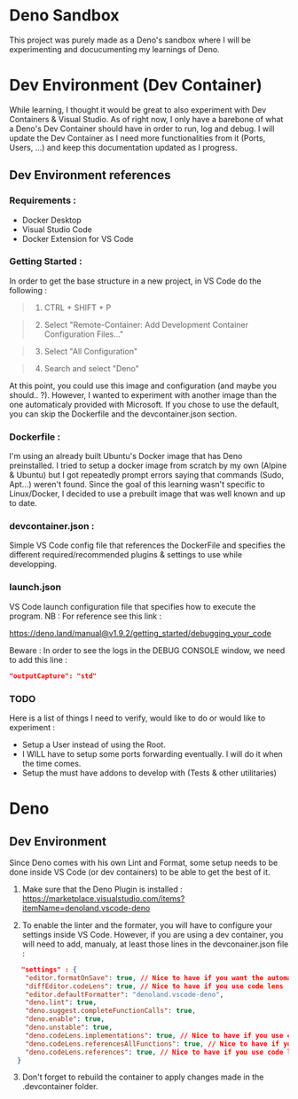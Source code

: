 # Deno Sandbox

This project was purely made as a Deno's sandbox where I will be experimenting
and docucumenting my learnings of Deno.

# Dev Environment (Dev Container)

While learning, I thought it would be great to also experiment with Dev
Containers & Visual Studio. As of right now, I only have a barebone of what a
Deno's Dev Container should have in order to run, log and debug. I will update
the Dev Container as I need more functionalities from it (Ports, Users, ...) and
keep this documentation updated as I progress.

## Dev Environment references

### Requirements :

- Docker Desktop
- Visual Studio Code
- Docker Extension for VS Code

### Getting Started :

In order to get the base structure in a new project, in VS Code do the following
:

>1. CTRL + SHIFT + P

>2. Select "Remote-Container: Add Development Container Configuration Files..."

>3. Select "All Configuration"

>4. Search and select "Deno"

At this point, you could use this image and configuration (and maybe you
should.. ?). However, I wanted to experiment with another image than the one
automaticaly provided with Microsoft. If you chose to use the default, you can
skip the Dockerfile and the devcontainer.json section.

### Dockerfile :

I'm using an already built Ubuntu's Docker image that has Deno preinstalled. I
tried to setup a docker image from scratch by my own (Alpine & Ubuntu) but I got
repeatedly prompt errors saying that commands (Sudo, Apt...) weren't found.
Since the goal of this learning wasn't specific to Linux/Docker, I decided to
use a prebuilt image that was well known and up to date.

### devcontainer.json :

Simple VS Code config file that references the DockerFile and specifies the
different required/recommended plugins & settings to use while developping.

### launch.json

VS Code launch configuration file that specifies how to execute the program. NB
: For reference see this link :

https://deno.land/manual@v1.9.2/getting_started/debugging_your_code

Beware : In order to see the logs in the DEBUG CONSOLE window, we need to add
this line :

```json
"outputCapture": "std"
```

### TODO

Here is a list of things I need to verify, would like to do or would like to
experiment :

- Setup a User instead of using the Root.
- I WILL have to setup some ports forwarding eventually. I will do it when the
  time comes.
- Setup the must have addons to develop with (Tests & other utilitaries)

# Deno

## Dev Environment
Since Deno comes with his own Lint and Format, some setup needs to be done inside VS Code (or dev containers) to be able to get the best of it. 

1. Make sure that the Deno Plugin is installed : 
https://marketplace.visualstudio.com/items?itemName=denoland.vscode-deno

2. To enable the linter and the formater, you will have to configure your settings inside VS Code. However, if you are using a dev container, you will need to add, manualy, at least those lines in the devconainer.json file :
```json
   "settings" : {
    "editor.formatOnSave": true, // Nice to have if you want the automatic format on save
    "diffEditor.codeLens": true, // Nice to have if you use code lens
    "editor.defaultFormatter": "denoland.vscode-deno",
    "deno.lint": true,
    "deno.suggest.completeFunctionCalls": true,
    "deno.enable": true,
    "deno.unstable": true,
    "deno.codeLens.implementations": true, // Nice to have if you use code lens
    "deno.codeLens.referencesAllFunctions": true, // Nice to have if you use code lens
    "deno.codeLens.references": true, // Nice to have if you use code lens
  }
```

3. Don't forget to rebuild the container to apply changes made in the .devcontainer folder.